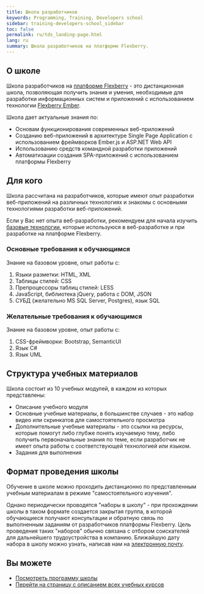 ```yaml
---
title: Школа разработчиков
keywords: Programming, Training, Developers school
sidebar: training-developers-school_sidebar
toc: false
permalink: ru/tds_landing-page.html
lang: ru
summary: Школа разработчиков на платформе Flexberry.
---
```


## О школе

Школа разработчиков на [платформе Flexberry](https://flexberry.net/) - это дистанционная школа, позволяющая получить знания и умения, необходимые для разработки информационных систем и приложений с использованием технологии [Flexberry Ember](/ru/fe_landing_page.html).

Школа дает актуальные знания по:
* Основам функционирования современных веб-приложений
* Cозданию веб-приложений в архитектуре Single Page Application с использованием фреймворков Ember.js и ASP.NET Web API
* Использованию средств командной разработки приложений
* Автоматизации создания SPA-приложений с использованием платформы Flexberry

## Для кого

Школа рассчитана на разработчиков, которые имеют опыт разработки веб-приложений на различных технологиях и знакомы с основными технологиями разработки веб-приложений.

Если у Вас нет опыта веб-разработки, рекомендуем для начала изучить [базовые технологии](/ru/gbt_landing-page.html), которые используюся в веб-разработке и при разработке на платформе Flexberry.


### Основные требования к обучающимся

Знание на базовом уровне, опыт работы с:
1. Языки разметки: HTML, XML
2. Таблицы стилей: CSS
3. Препроцессоры таблиц стилей: LESS
4. JavaScript, библиотека jQuery, работа с DOM, JSON
5. СУБД (желательно MS SQL Server, Postgres), язык SQL


### Желательные требования к обучающимся

Знание на базовом уровне, опыт работы с:
1.	CSS-фреймворки: Bootstrap, SemanticUI
2.	Язык C#
3.	Язык UML

## Структура учебных материалов

Школа состоит из 10 учебных модулей, в каждом из которых представлены:
* Описание учебного модуля
* Основные учебные материалы, в большинстве случаев - это набор видео или скринкатов для самостоятельного просмотра
* Дополнительные учебные материалы - это ссылки на ресурсы, которые помогут либо глубже понять изучаемую тему, либо получить первоначальные знания по теме, если разработчик не имеет опыта работы с соответствующей технологией или языком.
* Задания для выполнения

## Формат проведения школы

Обучение в школе можно проходить дистанционно по представленным учебным материалам в режиме "самостоятельного изучения".

Однако периодически проводятся "наборы в школу" - при прохождении школы в таком формате создается закрытая группа, в которой обучающиеся получают консультации и обратную связь по выполненным заданиям от разработчиков платформы Flexberry. Цель проведения таких "наборов" обычно связана с отбором соискателей для дальнейшего трудоустройства в компанию. Ближайшую дату набора в школу можно узнать, написав нам на [электронную почту](mailto:{{site.feedback_email}}).

## Вы можете

* [Посмотреть программу школы](tds_curriculum.html)
* [Перейти на страницу с описанием всех учебных курсов](/ru/)
